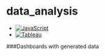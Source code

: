 # data_analysis
* [![JavaScript][JavaScript.img]][JavaScript-url]
* [![Tableau][Tableau.img]][Tableau-url]

###Dashboards with generated data




<!-- MARKDOWN LINKS & IMAGES -->
[JavaScript.img]: https://img.shields.io/badge/JavaScript-F7DF1E?style=for-the-badge&logo=javascript&logoColor=black
[JavaScript-url]: #
[Tableau.img]: https://img.shields.io/badge/Tableau-E97627?style=for-the-badge&logo=Tableau&logoColor=white
[Tableau-url]: https://www.tableau.com/
